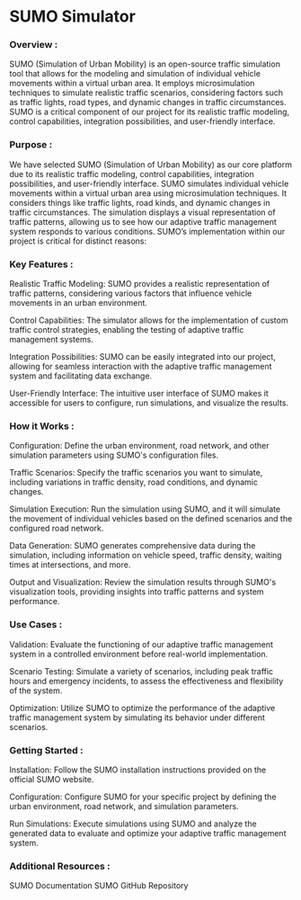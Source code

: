 # SUMO Simulator

### Overview :

SUMO (Simulation of Urban Mobility) is an open-source traffic simulation tool that allows for the modeling and simulation of individual vehicle movements within a virtual urban area. It employs microsimulation techniques to simulate realistic traffic scenarios, considering factors such as traffic lights, road types, and dynamic changes in traffic circumstances. SUMO is a critical component of our project for its realistic traffic modeling, control capabilities, integration possibilities, and user-friendly interface.

### Purpose :

We have selected SUMO (Simulation of Urban Mobility) as our core platform due to its realistic traffic modeling, control capabilities, integration possibilities, and user-friendly interface. SUMO simulates individual vehicle movements within a virtual urban area using microsimulation techniques. It considers things like traffic lights, road kinds, and dynamic changes in traffic circumstances. The simulation displays a visual representation of traffic patterns, allowing us to see how our adaptive traffic management system responds to various conditions. SUMO’s implementation within our project is critical for distinct reasons:

### Key Features :

Realistic Traffic Modeling: SUMO provides a realistic representation of traffic patterns, considering various factors that influence vehicle movements in an urban environment.

Control Capabilities: The simulator allows for the implementation of custom traffic control strategies, enabling the testing of adaptive traffic management systems.

Integration Possibilities: SUMO can be easily integrated into our project, allowing for seamless interaction with the adaptive traffic management system and facilitating data exchange.

User-Friendly Interface: The intuitive user interface of SUMO makes it accessible for users to configure, run simulations, and visualize the results.

### How it Works :

Configuration: Define the urban environment, road network, and other simulation parameters using SUMO's configuration files.

Traffic Scenarios: Specify the traffic scenarios you want to simulate, including variations in traffic density, road conditions, and dynamic changes.

Simulation Execution: Run the simulation using SUMO, and it will simulate the movement of individual vehicles based on the defined scenarios and the configured road network.

Data Generation: SUMO generates comprehensive data during the simulation, including information on vehicle speed, traffic density, waiting times at intersections, and more.

Output and Visualization: Review the simulation results through SUMO's visualization tools, providing insights into traffic patterns and system performance.

### Use Cases :

Validation: Evaluate the functioning of our adaptive traffic management system in a controlled environment before real-world implementation.

Scenario Testing: Simulate a variety of scenarios, including peak traffic hours and emergency incidents, to assess the effectiveness and flexibility of the system.

Optimization: Utilize SUMO to optimize the performance of the adaptive traffic management system by simulating its behavior under different scenarios.

### Getting Started :

Installation: Follow the SUMO installation instructions provided on the official SUMO website.

Configuration: Configure SUMO for your specific project by defining the urban environment, road network, and simulation parameters.

Run Simulations: Execute simulations using SUMO and analyze the generated data to evaluate and optimize your adaptive traffic management system.

### Additional Resources :

SUMO Documentation
SUMO GitHub Repository
